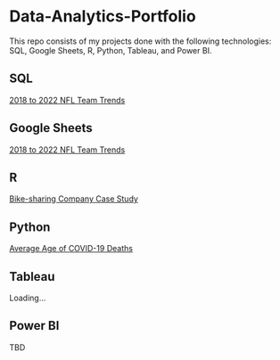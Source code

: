 # Data-Analytics-Portfolio
This repo consists of my projects done with the following technologies: SQL, Google Sheets, R, Python, Tableau, and Power BI.

## SQL
[2018 to 2022 NFL Team Trends](https://github.com/ShaunJPartridge/Data-Analytics-Portfolio/tree/main/SQL/NFL-2018-to-2022-team-trends)


## Google Sheets
[2018 to 2022 NFL Team Trends](https://github.com/ShaunJPartridge/Data-Analytics-Portfolio/tree/main/SQL/NFL-2018-to-2022-team-trends)


## R
[Bike-sharing Company Case Study](https://github.com/ShaunJPartridge/Data-Analytics-Portfolio/tree/main/R/Bike-sharing%20Company%20Case%20Study)

## Python
[Average Age of COVID-19 Deaths](https://github.com/ShaunJPartridge/Data-Analytics-Portfolio/tree/main/Python/Avg-Covid-Death-Project)

## Tableau
Loading...


## Power BI
TBD
